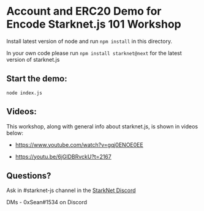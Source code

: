 # Account and ERC20 Demo for Encode Starknet.js 101 Workshop

Install latest version of node and run `npm install` in this directory.

In your own code please run `npm install starknet@next` for the latest version of starknet.js

## Start the demo:

`node index.js`

## Videos:
This workshop, along with general info about starknet.js, is shown in videos below:

- https://www.youtube.com/watch?v=gqj0ENOE0EE
  
- https://youtu.be/6jGlDBRvckU?t=2167

## Questions?

Ask in #starknet-js channel in the [StarkNet Discord ](discord.gg/uJ9HZTUk2Y)

DMs - 0xSean#1534 on Discord
